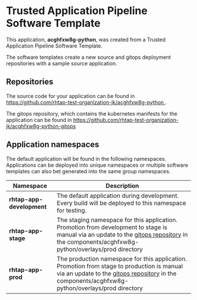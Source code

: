 # Trusted Application Pipeline Software Template

This application, **acghfxw8g-python**, was created from a Trusted Application Pipeline Software Template.

The software templates create a new source and gitops deployment repositories with a sample source application. 

## Repositories

The source code for your application can be found in [https://github.com/rhtap-test-organization-jk/acghfxw8g-python ](https://github.com/rhtap-test-organization-jk/acghfxw8g-python ).
 
The gitops repository, which contains the kubernetes manifests for the application can be found in 
[https://github.com/rhtap-test-organization-jk/acghfxw8g-python-gitops ](https://github.com/rhtap-test-organization-jk/acghfxw8g-python-gitops ) 

## Application namespaces 

The default application will be found in the following namespaces. Applications can be deployed into unique namespaces or multiple software templates can also bet generated into the same group namespaces.  

|  Namespace   |  Description   |  
| -------- | -------- |   
| **rhtap-app-development** | The default application during development. Every build will be deployed to this namespace for testing. | 
| **rhtap-app-stage** | The staging namespace for this application. Promotion from development to stage is manual via an update to the [gitops repository](https://github.com/rhtap-test-organization-jk/acghfxw8g-python-gitops ) in the components/acghfxw8g-python/overlays/prod directory |  
| **rhtap-app-prod** | The production namespace for this application. Promotion from stage to production is manual via an update to the [gitops repository](https://github.com/rhtap-test-organization-jk/acghfxw8g-python-gitops ) in the components/acghfxw8g-python/overlays/prod directory | 